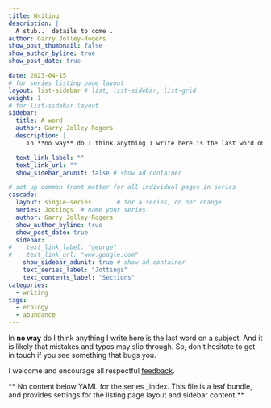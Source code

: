 ```yaml
---
title: Writing
description: |
  A stub..  details to come .
author: Garry Jolley-Rogers
show_post_thumbnail: false
show_author_byline: true
show_post_date: true

date: 2023-04-15
# for series listing page layout
layout: list-sidebar # list, list-sidebar, list-grid
weight: 1 
# for list-sidebar layout
sidebar: 
  title: A word
  author: Garry Jolley-Rogers
  description: |
     In **no way** do I think anything I write here is the last word on a subject.  <br>And  it is likely that mistakes and typos may slip through. So, don't hesitate to get in touch if you see something that <i class="fas fa-bug pr2"></i> bugs you.<br><br> I welcome and encourage all respectful [feedback](/contact/). 

  text_link_label: ""
  text_link_url: ""
  show_sidebar_adunit: false # show ad container

# set up common front matter for all individual pages in series
cascade:
  layout: single-series       # for a series, do not change
  series: Jottings  # name your series
  author: Garry Jolley-Rogers
  show_author_byline: true
  show_post_date: true
  sidebar:
#    text_link_label: "george"
#    text_link_url: "www.google.com"
    show_sidebar_adunit: true # show ad container
    text_series_label: "Jottings" 
    text_contents_label: "Sections"
categories: 
  - writing 
tags:
  - ecology
  - abundance
---
```

In **no way** do I think anything I write here is the last word on a subject.  And  it is likely that mistakes and typos may slip through. So, don't hesitate to get in touch if you see something that <i class="fas fa-bug pr2"></i> bugs you.

 I welcome and encourage all respectful [feedback](/contact/). 

 
** No content below YAML for the series _index. This file is a leaf bundle, and provides settings for the listing page layout and sidebar content.**